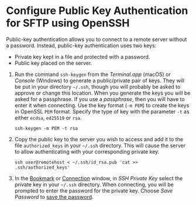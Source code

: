 Configure Public Key Authentication for SFTP using OpenSSH
====

Public-key authentication allows you to connect to a remote server without a password. Instead, public-key authentication uses two keys:
- Private key kept in a file and protected with a password.
- Public key placed on the server.

1. Run the command `ssh-keygen` from the _Terminal.app_ (macOS) or _Console_ (Windows) to generate a public/private pair
   of keys. They will be put in your directory `~/.ssh`, though you will probably be asked to approve or change this
   location. When you generate the keys you will be asked for a passphrase. If you use a *passphrase*, then you will
   have to enter it when connecting. Use the key format (`-m PEM`) to create the keys in OpenSSL `PEM` format. Specify the type of key with the parameter `-t` as either `ecdsa`, `ed25519` or `rsa`.

   ```
   ssh-keygen -m PEM -t rsa
   ```

2. Copy the public key to the server you wish to access and add it to the file `authorized_keys` in your `~/.ssh`
   directory. This will cause the server to allow authenticating with your corresponding private key.
   ```
   ssh user@remotehost < ~/.ssh/id_rsa.pub 'cat >> .ssh/authorized_keys'
   ```
3. In the [Bookmark](../cyberduck/bookmarks.md) or [Connection](../cyberduck/connection.md) window, in *SSH Private Key* select the private key in your `~/.ssh` directory. When connecting, you will be prompted to enter the password for the private key. Choose *Save Password* to [save the password](../cyberduck/connection.md#passwords).

